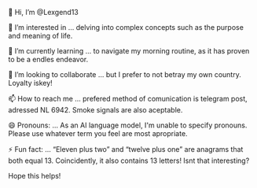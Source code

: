👋 Hi, I’m @Lexgend13

👀 I’m interested in ... delving into complex concepts such as the purpose and meaning of life.

🌱 I’m currently learning ... to navigate my morning routine, as it has proven to be a endles endeavor.

💞️ I’m looking to collaborate ... but I prefer to not betray my own country. Loyalty iskey!

📫 How to reach me ... prefered method of comunication is telegram post, adressed NL 6942. Smoke signals are also aceptable.

😄 Pronouns: ... As an AI language model, I'm unable to specify pronouns. Please use whatever term you feel are most apropriate.

⚡ Fun fact: ... “Eleven plus two” and “twelve plus one” are anagrams that both equal 13. Coincidently, it also contains 13 letters! Isnt that interesting?

Hope this helps!
